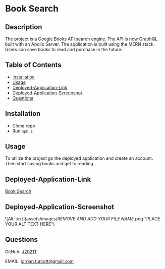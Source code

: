 # Book Search

## Description
The project is a Google Books API search engine.  The API is now GraphQL built with an Apollo Server.  The application is built using the MERN stack.  Users can save books to read and purchase in the future.  

## Table of Contents
* [Installation](#installation)
* [Usage](#usage)
* [Deployed-Application-Link](#deployed-application-link)
* [Deployed-Application-Screenshot](#deployed-application-screenshot)
* [Questions](#questions)


## Installation
*  Clone repo
*  Run ```npm i```


## Usage
To utilize the project go the deployed application and create an account.  Then start saving books and get to reading.


## Deployed-Application-Link

[Book Search](https://book-search-jt.herokuapp.com/)


## Deployed-Application-Screenshot

![Alt-text](assets/images/*REMOVE AND ADD YOUR FILE NAME*.png "PLACE YOUR ALT TEXT HERE")


## Questions
GitHub: [J2021T](https://github.com/J2021T)

EMAIL: [jordan.turcott@gmail.com](mailto:jordan.turcott@gmail.com)
